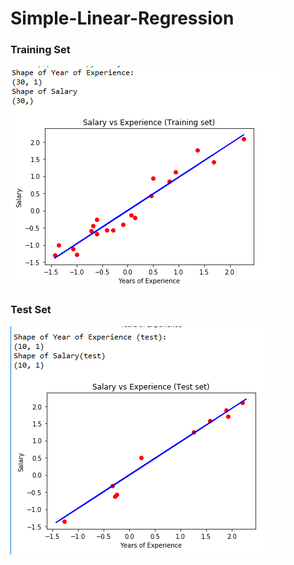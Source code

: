 # Simple-Linear-Regression

### Training Set
![alt text](https://github.com/N-Rawat/Simple-Linear-Regression/blob/master/Training%20set.PNG)
### Test Set
![alt text](https://github.com/N-Rawat/Simple-Linear-Regression/blob/master/Test%20set.PNG)
